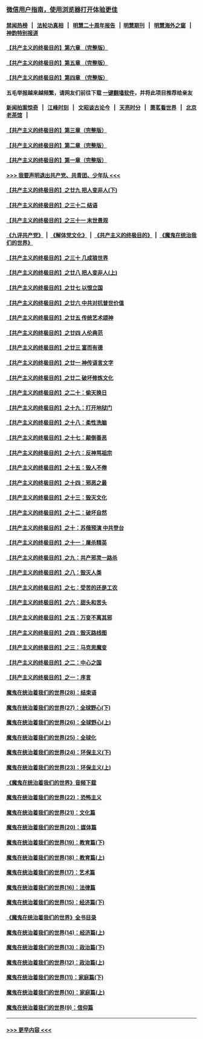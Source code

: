 ### [微信用户指南，使用浏览器打开体验更佳](https://github.com/gfw-breaker/banned-news1/blob/master/indexes/wechat-guide.md?t=0)
#### [禁闻热榜](热点新闻.md?t=0)  &nbsp;&nbsp;|&nbsp;&nbsp; [法轮功真相](https://github.com/gfw-breaker/truth/blob/master/README.md?t=0) &nbsp;&nbsp;|&nbsp;&nbsp; [明慧二十周年报告](https://github.com/gfw-breaker/mh-reports/blob/master/README.md?t=0) &nbsp;&nbsp;|&nbsp;&nbsp;[明慧期刊](https://github.com/gfw-breaker/mh-qikan) &nbsp;&nbsp;|&nbsp;&nbsp; [明慧海外之窗](https://github.com/gfw-breaker/mh-news/blob/master/README.md?t=0) &nbsp;&nbsp;|&nbsp;&nbsp; [神韵特别报道](https://github.com/gfw-breaker/mh-news/blob/master/shenyun.md?t=0)
#### [【共产主义的终极目的】第六章 （完整版）](../pages/nsc422/n11428913.md?t=02161444) 
#### [【共产主义的终极目的】第五章 （完整版）](../pages/nsc422/n11428912.md?t=02161444) 
#### [【共产主义的终极目的】第四章 （完整版）](../pages/nsc422/n11428907.md?t=02161444) 
#### 五毛举报越来越频繁，请网友们前往下载 [一键翻墙软件](https://github.com/gfw-breaker/ssr-accounts)，并将此项目推荐给亲友
#### [新闻拍案惊奇](https://github.com/gfw-breaker/banned-news1/blob/master/pages/link4.md) &nbsp;&nbsp;|&nbsp;&nbsp; [江峰时刻](https://github.com/gfw-breaker/banned-news1/blob/master/pages/link4.md) &nbsp;&nbsp;|&nbsp;&nbsp; [文昭谈古论今](https://github.com/gfw-breaker/banned-news1/blob/master/pages/link4.md) &nbsp;&nbsp;|&nbsp;&nbsp; [天亮时分](https://github.com/gfw-breaker/banned-news1/blob/master/pages/link4.md) &nbsp;&nbsp;|&nbsp;&nbsp; [萧茗看世界](https://github.com/gfw-breaker/banned-news1/blob/master/pages/link4.md) &nbsp;&nbsp;|&nbsp;&nbsp; [北京老茶馆](https://github.com/gfw-breaker/banned-news1/blob/master/pages/link4.md) &nbsp;&nbsp;|&nbsp;&nbsp; 
#### [【共产主义的终极目的】第三章（完整版）](../pages/nsc422/n11428848.md?t=02161444) 
#### [【共产主义的终极目的】第二章（完整版）](../pages/nsc422/n11428831.md?t=02161444) 
#### [【共产主义的终极目的】第一章（完整版）](../pages/nsc422/n11417651.md?t=02161444) 
#### [>>> 我要声明退出共产党、共青团、少年队 <<<](https://github.com/begood0513/goodnews/blob/master/quit/letter.md) 
#### [【共产主义的终极目的】之廿九 把人变非人(下)](../pages/nsc422/n11344140.md?t=02161444) 
#### [【共产主义的终极目的】之三十二 结语](../pages/nsc422/n11360535.md?t=02161444) 
#### [【共产主义的终极目的】之三十一 末世景观](../pages/nsc422/n11351129.md?t=02161444) 
#### [《九评共产党》](https://github.com/begood0513/9ping.md/blob/master/README.md) &nbsp;|&nbsp; [《解体党文化》](../../../../jtdwh.md/blob/master/README.md)  &nbsp;|&nbsp; [《共产主义的终极目的》](../../../../gczydzjmd.md/blob/master/README.md) &nbsp;|&nbsp; [《魔鬼在统治我们的世界》](../../../../mgztzwmdsj.md/blob/master/README.md) 
#### [【共产主义的终极目的】之三十 几成狼世界](../pages/nsc422/n11348280.md?t=02161444) 
#### [【共产主义的终极目的】之廿八 把人变非人(上)](../pages/nsc422/n11340492.md?t=02161444) 
#### [【共产主义的终极目的】之廿七 以恨立国](../pages/nsc422/n11336944.md?t=02161444) 
#### [【共产主义的终极目的】之廿六 中共对抗普世价值](../pages/nsc422/n11324785.md?t=02161444) 
#### [【共产主义的终极目的】之廿五 传统艺术颂神](../pages/nsc422/n11296396.md?t=02161444) 
#### [【共产主义的终极目的】之廿四 人伦典范](../pages/nsc422/n11296397.md?t=02161444) 
#### [【共产主义的终极目的】之廿三 富而有德](../pages/nsc422/n11283598.md?t=02161444) 
#### [【共产主义的终极目的】之廿一 神传语言文字](../pages/nsc422/n11263265.md?t=02161444) 
#### [【共产主义的终极目的】之廿二 破坏修炼文化](../pages/nsc422/n11245728.md?t=02161444) 
#### [【共产主义的终极目的】之二十：偷天换日](../pages/nsc422/n11238846.md?t=02161444) 
#### [【共产主义的终极目的】之十九：打开地狱门](../pages/nsc422/n11206376.md?t=02161444) 
#### [【共产主义的终极目的】之十八：柔性洗脑](../pages/nsc422/n11199994.md?t=02161444) 
#### [【共产主义的终极目的】之十七：颠倒善恶](../pages/nsc422/n11179782.md?t=02161444) 
#### [【共产主义的终极目的】之十六：反神骂祖宗](../pages/nsc422/n11166798.md?t=02161444) 
#### [【共产主义的终极目的】之十五：毁人不倦](../pages/nsc422/n11166792.md?t=02161444) 
#### [【共产主义的终极目的】之十四：邪恶之最](../pages/nsc422/n11150249.md?t=02161444) 
#### [【共产主义的终极目的】之十三：毁灭文化](../pages/nsc422/n11135227.md?t=02161444) 
#### [【共产主义的终极目的】之十二：破坏自然](../pages/nsc422/n11135214.md?t=02161444) 
#### [【共产主义的终极目的】之十：苏俄预演 中共登台](../pages/nsc422/n11118424.md?t=02161444) 
#### [【共产主义的终极目的】之十一：屠杀精英](../pages/nsc422/n11118442.md?t=02161444) 
#### [【共产主义的终极目的】之九：共产邪灵一路杀](../pages/nsc422/n11114139.md?t=02161444) 
#### [【共产主义的终极目的】之八：毁灭人类](../pages/nsc422/n11108503.md?t=02161444) 
#### [【共产主义的终极目的】之七：受苦的还是工农](../pages/nsc422/n11101809.md?t=02161444) 
#### [【共产主义的终极目的】之六：甜头和苦头](../pages/nsc422/n11096971.md?t=02161444) 
#### [【共产主义的终极目的】之五：万变不离其邪](../pages/nsc422/n11091285.md?t=02161444) 
#### [【共产主义的终极目的】之四：毁灭路线图](../pages/nsc422/n11086284.md?t=02161444) 
#### [【共产主义的终极目的】之三：马克思魔变](../pages/nsc422/n11061941.md?t=02161444) 
#### [【共产主义的终极目的】之二：中心之国](../pages/nsc422/n11047728.md?t=02161444) 
#### [【共产主义的终极目的】之一：序言](../pages/nsc422/n11086077.md?t=02161444) 
#### [魔鬼在统治着我们的世界(28)：结束语](../pages/nsc422/n10936246.md?t=02161444) 
#### [魔鬼在统治着我们的世界(27)：全球野心(下)](../pages/nsc422/n10928319.md?t=02161444) 
#### [魔鬼在统治着我们的世界(26)：全球野心(上)](../pages/nsc422/n10900318.md?t=02161444) 
#### [魔鬼在统治着我们的世界(25)：全球化](../pages/nsc422/n10788205.md?t=02161444) 
#### [魔鬼在统治着我们的世界(24)：环保主义(下)](../pages/nsc422/n10695307.md?t=02161444) 
#### [魔鬼在统治着我们的世界(23)：环保主义(上)](../pages/nsc422/n10688613.md?t=02161444) 
#### [《魔鬼在统治着我们的世界》音频下载](../pages/nsc422/n10635553.md?t=02161444) 
#### [魔鬼在统治着我们的世界(22)：恐怖主义](../pages/nsc422/n10614727.md?t=02161444) 
#### [魔鬼在统治着我们的世界(21)：文化篇](../pages/nsc422/n10597706.md?t=02161444) 
#### [魔鬼在统治着我们的世界(20)：媒体篇](../pages/nsc422/n10586579.md?t=02161444) 
#### [魔鬼在统治着我们的世界(19)：教育篇(下)](../pages/nsc422/n10564808.md?t=02161444) 
#### [魔鬼在统治着我们的世界(18)：教育篇(上)](../pages/nsc422/n10526970.md?t=02161444) 
#### [魔鬼在统治着我们的世界(17)：艺术篇](../pages/nsc422/n10499093.md?t=02161444) 
#### [魔鬼在统治着我们的世界(16)：法律篇](../pages/nsc422/n10485969.md?t=02161444) 
#### [魔鬼在统治着我们的世界(15)：经济篇(下)](../pages/nsc422/n10469975.md?t=02161444) 
#### [《魔鬼在统治着我们的世界》全书目录](../pages/nsc422/n10464261.md?t=02161444) 
#### [魔鬼在统治着我们的世界(14)：经济篇(上)](../pages/nsc422/n10457370.md?t=02161444) 
#### [魔鬼在统治着我们的世界(13)：政治篇(下)](../pages/nsc422/n10448270.md?t=02161444) 
#### [魔鬼在统治着我们的世界(12)：政治篇(上)](../pages/nsc422/n10444576.md?t=02161444) 
#### [魔鬼在统治着我们的世界(11)：家庭篇(下)](../pages/nsc422/n10440961.md?t=02161444) 
#### [魔鬼在统治着我们的世界(10)：家庭篇(上)](../pages/nsc422/n10435448.md?t=02161444) 
#### [魔鬼在统治着我们的世界(9)：信仰篇](../pages/nsc422/n10432159.md?t=02161444) 

----
#### [ >>> 更早内容 <<< ](../indexes/nsc422-earlier.md)
